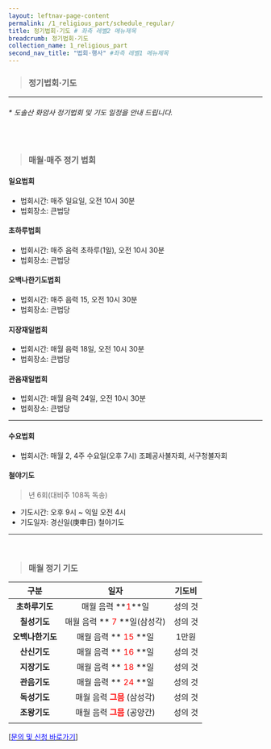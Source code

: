 ```yaml
---
layout: leftnav-page-content
permalink: /1_religious_part/schedule_regular/
title: 정기법회·기도 # 좌측 레벨2 메뉴제목
breadcrumb: 정기법회·기도
collection_name: 1_religious_part
second_nav_title: "법회·행사" #좌측 레벨1 메뉴제목
---
```


> ### **정기법회·기도**

---
###### * *도솔산 화암사 정기법회 및 기도 일정을 안내 드립니다.*

<br>

> ### **매월·매주 정기 법회**

#### **일요법회**
* 법회시간: 매주 일요일, 오전 10시 30분
* 법회장소: 큰법당

#### **초하루법회**
* 법회시간: 매주 음력 초하루(1일), 오전 10시 30분
* 법회장소: 큰법당

#### **오백나한기도법회**
* 법회시간: 매주 음력 15, 오전 10시 30분
* 법회장소: 큰법당

#### **지장재일법회**
* 법회시간: 매월 음력 18일, 오전 10시 30분
* 법회장소: 큰법당

#### **관음재일법회**
* 법회시간: 매월 음력 24일, 오전 10시 30분
* 법회장소: 큰법당

---

#### **수요법회**
* 법회시간: 매월 2, 4주 수요일(오후 7시) 조폐공사불자회, 서구청불자회

#### **철야기도**
> 년 6회(대비주 108독 독송)

* 기도시간: 오후 9시 ~ 익일 오전 4시
* 기도일자: 경신일(庚申日) 철야기도

---

<br>

> ### **매월 정기 기도**

|**구분**|**일자**|**기도비**|
|:-:|:-:|:-:|
| **초하루기도** | 매월 음력 **<span style="color:red;">1</span>**일|성의 것|
| **칠성기도** | 매월 음력 **<span style="color:red;"> 7  </span>**일(삼성각)|성의 것|
| **오백나한기도** | 매월 음력 **<span style="color:red;"> 15 </span>**일| 1만원|
| **산신기도** | 매월 음력 **<span style="color:red;"> 16 </span>**일|성의 것|
| **지장기도** | 매월 음력 **<span style="color:red;"> 18 </span>**일|성의 것|
| **관음기도** | 매월 음력 **<span style="color:red;"> 24 </span>**일|성의 것|
| **독성기도** | 매월 음력 **<span style="color:red;"> 그믐 </span>**(삼성각)|성의 것|
| **조왕기도** | 매월 음력 **<span style="color:red;"> 그믐 </span>**(공양간)|성의 것|
||||

[[<span style="color:blue">문의 및 신청 바로가기</span>] ](/1_0_templeNews/questions/)


<!-- #### **수요법회**
* 법회시간: 매월 2, 4주 수요일(오후 7시) 조폐공사불자회, 서구청불자회


#### **철야기도**
> 년 6회(대비주 108독 독송)

* 기도시간: 오후 9시 ~ 익일 오전 4시
* 기도일자: 경신일(庚申日) 철야기도

|**구분**|**일자**|
|:-:|:-:|
| **초하루기도** | 매월 음력 **<span style="color:red;">1</span>**일|
| **칠성기도** | 매월 음력 **<span style="color:red;"> 7  </span>**일|
| **나한기도** | 매월 음력 **<span style="color:red;"> 15 </span>**일|
| **산신기도** | 매월 음력 **<span style="color:red;"> 16 </span>**일|
| **지장기도** | 매월 음력 **<span style="color:red;"> 18 </span>**일|
| **관음기도** | 매월 음력 **<span style="color:red;"> 24 </span>**일|
| **독성기도** | 매월 음력 **<span style="color:red;"> 그믐 </span>**|
|||

[** <span style="color:blue"> 문의 및 안내 바로가기</span>**](/1_0_templeNews/volunteer) -->


